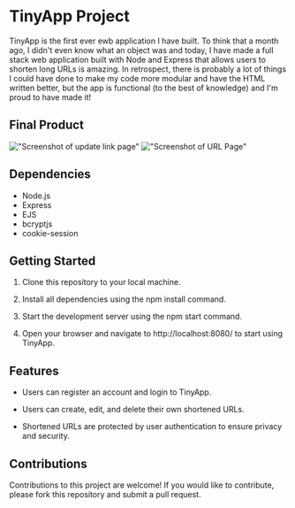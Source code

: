 # TinyApp Project

TinyApp is the first ever ewb application I have built. To think that a month ago, I didn't even know what an object was and today, I have made a full stack web application built with Node and Express that allows users to shorten long URLs is amazing. In retrospect, there is probably a lot of things I could have done to make my code more modular and have the HTML written better, but the app is functional (to the best of knowledge) and I'm proud to have made it!

## Final Product

!["Screenshot of update link page"](https://github.com/viacaelestis/tinyapp/blob/master/docs/update-link.png?raw=true)
!["Screenshot of URL Page"](https://github.com/viacaelestis/tinyapp/blob/master/docs/url-page.png?raw=true)

## Dependencies

- Node.js
- Express
- EJS
- bcryptjs
- cookie-session

## Getting Started

1. Clone this repository to your local machine.

2. Install all dependencies using the npm install command.

3. Start the development server using the npm start command.

4. Open your browser and navigate to http://localhost:8080/ to start using TinyApp.

## Features 

- Users can register an account and login to TinyApp.

- Users can create, edit, and delete their own shortened URLs.

- Shortened URLs are protected by user authentication to ensure privacy and security.

## Contributions 

Contributions to this project are welcome! If you would like to contribute, please fork this repository and submit a pull request.


